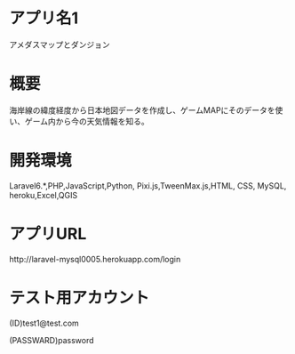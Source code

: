 <h1>アプリ名1</h1>
<p>アメダスマップとダンジョン</p>
<h1>概要</h1>
<p>海岸線の緯度経度から日本地図データを作成し、ゲームMAPにそのデータを使い、ゲーム内から今の天気情報を知る。</p>
<h1>開発環境</h1>
<p>Laravel6.*,PHP,JavaScript,Python, Pixi.js,TweenMax.js,HTML, CSS, MySQL, heroku,Excel,QGIS</p>
<h1>アプリURL</h1>
<a-href="">http://laravel-mysql0005.herokuapp.com/login</a>
<h1>テスト用アカウント</h1>
<p>(ID)test1@test.com</p>
<p>(PASSWARD)password</p>


